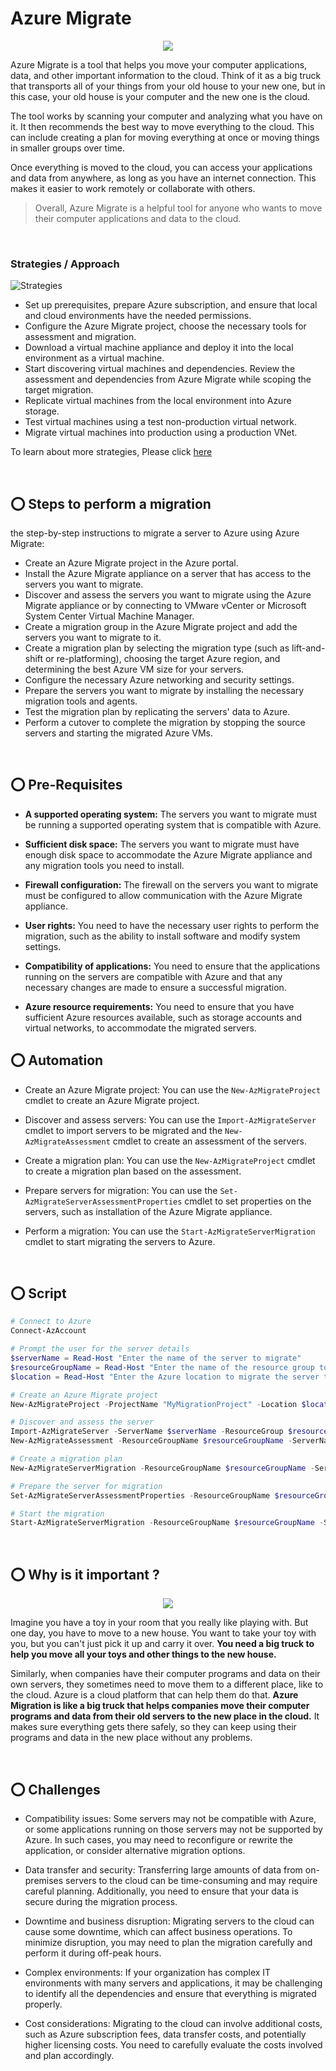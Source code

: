 # Azure Migrate

<p align="center">
 <img src="https://user-images.githubusercontent.com/33658792/232046478-79c9c521-ee93-4183-aa79-24c9634a3864.png">
<p>

Azure Migrate is a tool that helps you move your computer applications, data, and other important information to the cloud. Think of it as a big truck that transports all of your things from your old house to your new one, but in this case, your old house is your computer and the new one is the cloud.

The tool works by scanning your computer and analyzing what you have on it. It then recommends the best way to move everything to the cloud. This can include creating a plan for moving everything at once or moving things in smaller groups over time.

Once everything is moved to the cloud, you can access your applications and data from anywhere, as long as you have an internet connection. This makes it easier to work remotely or collaborate with others.

> Overall, Azure Migrate is a helpful tool for anyone who wants to move their computer applications and data to the cloud.

<br>
 
### Strategies / Approach
![Strategies](https://user-images.githubusercontent.com/33658792/232046025-7dd568fb-6461-442f-91c6-43131e860c51.png)
 
* Set up prerequisites, prepare Azure subscription, and ensure that local and cloud environments have the needed permissions.
* Configure the Azure Migrate project, choose the necessary tools for assessment and migration.
* Download a virtual machine appliance and deploy it into the local environment as a virtual machine.
* Start discovering virtual machines and dependencies. Review the assessment and dependencies from Azure Migrate while scoping the target migration.
* Replicate virtual machines from the local environment into Azure storage.
* Test virtual machines using a test non-production virtual network.
* Migrate virtual machines into production using a production VNet.
 
 To learn about more strategies, Please click [here](https://www.fastdev.com/blog/blog/4-common-strategies-for-azure-cloud-migration/)

<br>

## ⭕ Steps to perform a migration

the step-by-step instructions to migrate a server to Azure using Azure Migrate:

* Create an Azure Migrate project in the Azure portal.
* Install the Azure Migrate appliance on a server that has access to the servers you want to migrate.
* Discover and assess the servers you want to migrate using the Azure Migrate appliance or by connecting to VMware vCenter or Microsoft System Center Virtual Machine Manager.
* Create a migration group in the Azure Migrate project and add the servers you want to migrate to it.
* Create a migration plan by selecting the migration type (such as lift-and-shift or re-platforming), choosing the target Azure region, and determining the best Azure VM size for your servers.
* Configure the necessary Azure networking and security settings.
* Prepare the servers you want to migrate by installing the necessary migration tools and agents.
* Test the migration plan by replicating the servers' data to Azure.
* Perform a cutover to complete the migration by stopping the source servers and starting the migrated Azure VMs.

<br>

## ⭕ Pre-Requisites 

* **A supported operating system:** The servers you want to migrate must be running a supported operating system that is compatible with Azure.

* **Sufficient disk space:** The servers you want to migrate must have enough disk space to accommodate the Azure Migrate appliance and any migration tools you need to install.

* **Firewall configuration:** The firewall on the servers you want to migrate must be configured to allow communication with the Azure Migrate appliance.

* **User rights:** You need to have the necessary user rights to perform the migration, such as the ability to install software and modify system settings.

* **Compatibility of applications:** You need to ensure that the applications running on the servers are compatible with Azure and that any necessary changes are made to ensure a successful migration.

* **Azure resource requirements:** You need to ensure that you have sufficient Azure resources available, such as storage accounts and virtual networks, to accommodate the migrated servers.

## ⭕ Automation 

* Create an Azure Migrate project: You can use the `New-AzMigrateProject` cmdlet to create an Azure Migrate project.

* Discover and assess servers: You can use the `Import-AzMigrateServer` cmdlet to import servers to be migrated and the `New-AzMigrateAssessment` cmdlet to create an assessment of the servers.

* Create a migration plan: You can use the `New-AzMigrateProject` cmdlet to create a migration plan based on the assessment.

* Prepare servers for migration: You can use the `Set-AzMigrateServerAssessmentProperties` cmdlet to set properties on the servers, such as installation of the Azure Migrate appliance.

* Perform a migration: You can use the `Start-AzMigrateServerMigration` cmdlet to start migrating the servers to Azure.

<br>

## ⭕ Script

```ps1
# Connect to Azure
Connect-AzAccount

# Prompt the user for the server details
$serverName = Read-Host "Enter the name of the server to migrate"
$resourceGroupName = Read-Host "Enter the name of the resource group to migrate the server to"
$location = Read-Host "Enter the Azure location to migrate the server to (e.g. eastus)"

# Create an Azure Migrate project
New-AzMigrateProject -ProjectName "MyMigrationProject" -Location $location

# Discover and assess the server
Import-AzMigrateServer -ServerName $serverName -ResourceGroup $resourceGroupName -IPAddress "10.0.0.1" -VMware -VMwareCredential $creds
New-AzMigrateAssessment -ResourceGroupName $resourceGroupName -ServerName $serverName

# Create a migration plan
New-AzMigrateServerMigration -ResourceGroupName $resourceGroupName -ServerName $serverName -TargetLocation $location -VMSize Standard_D2s_v3

# Prepare the server for migration
Set-AzMigrateServerAssessmentProperties -ResourceGroupName $resourceGroupName -ServerName $serverName -InstallAzureTools

# Start the migration
Start-AzMigrateServerMigration -ResourceGroupName $resourceGroupName -ServerName $serverName
```

<br>

## ⭕ Why is it important ?
 
<p align="center">
   <img src="https://user-images.githubusercontent.com/33658792/232046383-952aafdc-3aa4-4af7-85dd-49a981dd408f.png">
</p>

Imagine you have a toy in your room that you really like playing with. But one day, you have to move to a new house. You want to take your toy with you, but you can't just pick it up and carry it over. **You need a big truck to help you move all your toys and other things to the new house.**

Similarly, when companies have their computer programs and data on their own servers, they sometimes need to move them to a different place, like to the cloud. Azure is a cloud platform that can help them do that. **Azure Migration is like a big truck that helps companies move their computer programs and data from their old servers to the new place in the cloud.** It makes sure everything gets there safely, so they can keep using their programs and data in the new place without any problems.

<br>

## ⭕ Challenges

* Compatibility issues: Some servers may not be compatible with Azure, or some applications running on those servers may not be supported by Azure. In such cases, you may need to reconfigure or rewrite the application, or consider alternative migration options.

* Data transfer and security: Transferring large amounts of data from on-premises servers to the cloud can be time-consuming and may require careful planning. Additionally, you need to ensure that your data is secure during the migration process.

* Downtime and business disruption: Migrating servers to the cloud can cause some downtime, which can affect business operations. To minimize disruption, you may need to plan the migration carefully and perform it during off-peak hours.

* Complex environments: If your organization has complex IT environments with many servers and applications, it may be challenging to identify all the dependencies and ensure that everything is migrated properly.

* Cost considerations: Migrating to the cloud can involve additional costs, such as Azure subscription fees, data transfer costs, and potentially higher licensing costs. You need to carefully evaluate the costs involved and plan accordingly.
